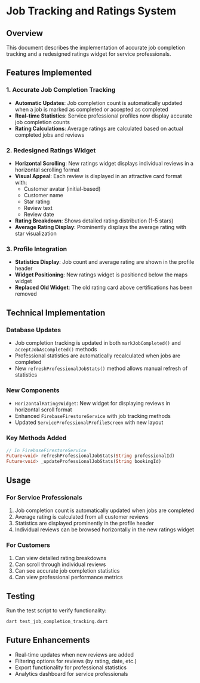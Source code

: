 # Job Tracking and Ratings System

## Overview
This document describes the implementation of accurate job completion tracking and a redesigned ratings widget for service professionals.

## Features Implemented

### 1. Accurate Job Completion Tracking
- **Automatic Updates**: Job completion count is automatically updated when a job is marked as completed or accepted as completed
- **Real-time Statistics**: Service professional profiles now display accurate job completion counts
- **Rating Calculations**: Average ratings are calculated based on actual completed jobs and reviews

### 2. Redesigned Ratings Widget
- **Horizontal Scrolling**: New ratings widget displays individual reviews in a horizontal scrolling format
- **Visual Appeal**: Each review is displayed in an attractive card format with:
  - Customer avatar (initial-based)
  - Customer name
  - Star rating
  - Review text
  - Review date
- **Rating Breakdown**: Shows detailed rating distribution (1-5 stars)
- **Average Rating Display**: Prominently displays the average rating with star visualization

### 3. Profile Integration
- **Statistics Display**: Job count and average rating are shown in the profile header
- **Widget Positioning**: New ratings widget is positioned below the maps widget
- **Replaced Old Widget**: The old rating card above certifications has been removed

## Technical Implementation

### Database Updates
- Job completion tracking is updated in both `markJobCompleted()` and `acceptJobAsCompleted()` methods
- Professional statistics are automatically recalculated when jobs are completed
- New `refreshProfessionalJobStats()` method allows manual refresh of statistics

### New Components
- `HorizontalRatingsWidget`: New widget for displaying reviews in horizontal scroll format
- Enhanced `FirebaseFirestoreService` with job tracking methods
- Updated `ServiceProfessionalProfileScreen` with new layout

### Key Methods Added
```dart
// In FirebaseFirestoreService
Future<void> refreshProfessionalJobStats(String professionalId)
Future<void> _updateProfessionalJobStats(String bookingId)
```

## Usage

### For Service Professionals
1. Job completion count is automatically updated when jobs are completed
2. Average rating is calculated from all customer reviews
3. Statistics are displayed prominently in the profile header
4. Individual reviews can be browsed horizontally in the new ratings widget

### For Customers
1. Can view detailed rating breakdowns
2. Can scroll through individual reviews
3. Can see accurate job completion statistics
4. Can view professional performance metrics

## Testing
Run the test script to verify functionality:
```bash
dart test_job_completion_tracking.dart
```

## Future Enhancements
- Real-time updates when new reviews are added
- Filtering options for reviews (by rating, date, etc.)
- Export functionality for professional statistics
- Analytics dashboard for service professionals
